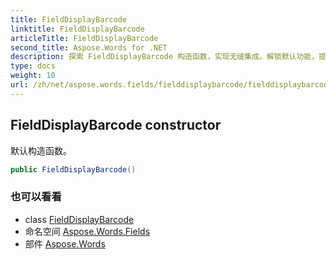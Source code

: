 ```yaml
---
title: FieldDisplayBarcode
linktitle: FieldDisplayBarcode
articleTitle: FieldDisplayBarcode
second_title: Aspose.Words for .NET
description: 探索 FieldDisplayBarcode 构造函数，实现无缝集成。解锁默认功能，提升条形码显示效率。
type: docs
weight: 10
url: /zh/net/aspose.words.fields/fielddisplaybarcode/fielddisplaybarcode/
---
```

## FieldDisplayBarcode constructor

默认构造函数。

```csharp
public FieldDisplayBarcode()
```

### 也可以看看

* class [FieldDisplayBarcode](../)
* 命名空间 [Aspose.Words.Fields](../../../aspose.words.fields/)
* 部件 [Aspose.Words](../../../)
